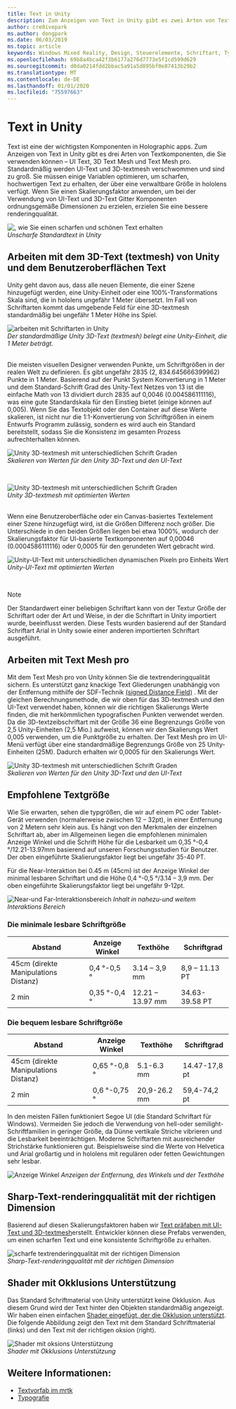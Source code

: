 ```yaml
---
title: Text in Unity
description: Zum Anzeigen von Text in Unity gibt es zwei Arten von Textkomponenten, die Sie verwenden können – UI Text und 3D Text Mesh.
author: cre8ivepark
ms.author: dongpark
ms.date: 06/03/2019
ms.topic: article
keywords: Windows Mixed Reality, Design, Steuerelemente, Schriftart, Typografie, UI, UX
ms.openlocfilehash: 69b8a4bca42f3b6177a276d7773e5f1cd599d629
ms.sourcegitcommit: d0da0214fdd2bbac5a91a5d895bf0e87413b29b2
ms.translationtype: MT
ms.contentlocale: de-DE
ms.lasthandoff: 01/01/2020
ms.locfileid: "75597663"
---
```

# <a name="text-in-unity"></a>Text in Unity

Text ist eine der wichtigsten Komponenten in Holographic apps. Zum Anzeigen von Text in Unity gibt es drei Arten von Textkomponenten, die Sie verwenden können – UI Text, 3D Text Mesh und Text Mesh pro. Standardmäßig werden UI-Text und 3D-textmesh verschwommen und sind zu groß. Sie müssen einige Variablen optimieren, um scharfen, hochwertigen Text zu erhalten, der über eine verwaltbare Größe in hololens verfügt. Wenn Sie einen Skalierungsfaktor anwenden, um bei der Verwendung von UI-Text und 3D-Text Gitter Komponenten ordnungsgemäße Dimensionen zu erzielen, erzielen Sie eine bessere renderingqualität.

![, wie Sie einen scharfen und schönen Text erhalten](images/hug-text-02-640px.png)<br>
*Unscharfe Standardtext in Unity*

## <a name="working-with-unitys-3d-text-text-mesh-and-ui-text"></a>Arbeiten mit dem 3D-Text (textmesh) von Unity und dem Benutzeroberflächen Text

Unity geht davon aus, dass alle neuen Elemente, die einer Szene hinzugefügt werden, eine Unity-Einheit oder eine 100%-Transformations Skala sind, die in hololens ungefähr 1 Meter übersetzt. Im Fall von Schriftarten kommt das umgebende Feld für eine 3D-textmesh standardmäßig bei ungefähr 1 Meter Höhe ins Spiel.

![arbeiten mit Schriftarten in Unity](images/640px-hug-text-03.png)<br>
*Der standardmäßige Unity 3D-Text (textmesh) belegt eine Unity-Einheit, die 1 Meter beträgt.*

<br>
Die meisten visuellen Designer verwenden Punkte, um Schriftgrößen in der realen Welt zu definieren. Es gibt ungefähr 2835 (2, 834.645666399962) Punkte in 1 Meter. Basierend auf der Punkt System Konvertierung in 1 Meter und dem Standard-Schrift Grad des Unity-Text Netzes von 13 ist die einfache Math von 13 dividiert durch 2835 auf 0,0046 (0.004586111116), was eine gute Standardskala für den Einstieg bietet (einige können auf 0,005). Wenn Sie das Textobjekt oder den Container auf diese Werte skalieren, ist nicht nur die 1:1-Konvertierung von Schriftgrößen in einem Entwurfs Programm zulässig, sondern es wird auch ein Standard bereitstellt, sodass Sie die Konsistenz im gesamten Prozess aufrechterhalten können.

![Unity 3D-textmesh mit unterschiedlichen Schrift Graden](images/Text_In_Unity_Measurements1.png)<br>
*Skalieren von Werten für den Unity 3D-Text und den UI-Text*

<br>

![Unity 3D-textmesh mit unterschiedlichen Schrift Graden](images/hug-text-05-1000px.png)<br>
*Unity 3D-textmesh mit optimierten Werten*

<br>
Wenn eine Benutzeroberfläche oder ein Canvas-basiertes Textelement einer Szene hinzugefügt wird, ist die Größen Differenz noch größer. Die Unterschiede in den beiden Größen liegen bei etwa 1000%, wodurch der Skalierungsfaktor für UI-basierte Textkomponenten auf 0,00046 (0.0004586111116) oder 0,0005 für den gerundeten Wert gebracht wird.

![Unity-UI-Text mit unterschiedlichen dynamischen Pixeln pro Einheits Wert](images/hug-text-04-1000px.png)<br>
*Unity-UI-Text mit optimierten Werten*

<br>

>[!NOTE]
>Der Standardwert einer beliebigen Schriftart kann von der Textur Größe der Schriftart oder der Art und Weise, in der die Schriftart in Unity importiert wurde, beeinflusst werden. Diese Tests wurden basierend auf der Standard Schriftart Arial in Unity sowie einer anderen importierten Schriftart ausgeführt.

## <a name="working-with-text-mesh-pro"></a>Arbeiten mit Text Mesh pro

Mit dem Text Mesh pro von Unity können Sie die textrenderingqualität sichern. Es unterstützt ganz knackige Text Gliederungen unabhängig von der Entfernung mithilfe der SDF-Technik [(signed Distance Field)](https://steamcdn-a.akamaihd.net/apps/valve/2007/SIGGRAPH2007_AlphaTestedMagnification.pdf) . Mit der gleichen Berechnungsmethode, die wir oben für das 3D-textmesh und den UI-Text verwendet haben, können wir die richtigen Skalierungs Werte finden, die mit herkömmlichen typografischen Punkten verwendet werden. Da die 3D-textzeibschriftart mit der Größe 36 eine Begrenzungs Größe von 2,5 Unity-Einheiten (2,5 Mio.) aufweist, können wir den Skalierungs Wert 0,005 verwenden, um die Punktgröße zu erhalten. Der Text Mesh pro im UI-Menü verfügt über eine standardmäßige Begrenzungs Größe von 25 Unity-Einheiten (25M). Dadurch erhalten wir 0,0005 für den Skalierungs Wert.

![Unity 3D-textmesh mit unterschiedlichen Schrift Graden](images/Text_In_Unity_Measurements2.png)<br>
*Skalieren von Werten für den Unity 3D-Text und den UI-Text*

## <a name="recommended-text-size"></a>Empfohlene Textgröße
Wie Sie erwarten, sehen die typgrößen, die wir auf einem PC oder Tablet-Gerät verwenden (normalerweise zwischen 12 – 32pt), in einer Entfernung von 2 Metern sehr klein aus. Es hängt von den Merkmalen der einzelnen Schriftart ab, aber im Allgemeinen liegen die empfohlenen minimalen Anzeige Winkel und die Schrift Höhe für die Lesbarkeit um 0,35 °-0,4 °/12.21-13.97mm basierend auf unseren Forschungsstudien für Benutzer. Der oben eingeführte Skalierungsfaktor liegt bei ungefähr 35-40 PT. 

Für die Near-Interaktion bei 0.45 m (45cm) ist der Anzeige Winkel der minimal lesbaren Schriftart und die Höhe 0,4 °-0,5 °/3.14 – 3,9 mm. Der oben eingeführte Skalierungsfaktor liegt bei ungefähr 9-12pt.

![Near-und Far-Interaktionsbereich](images/typography-distance-1000px.jpg)
*Inhalt in nahezu-und weitem Interaktions Bereich*

### <a name="the-minimum-legible-font-size"></a>Die minimale lesbare Schriftgröße
| Abstand | Anzeige Winkel | Texthöhe | Schriftgrad |
|---------|---------|---------|---------|
| 45cm (direkte Manipulations Distanz) | 0,4 °-0,5 ° | 3.14 – 3,9 mm | 8,9 – 11.13 PT |
| 2 min | 0,35 °-0,4 ° | 12.21 – 13.97 mm | 34.63-39.58 PT |


### <a name="the-comfortably-legible-font-size"></a>Die bequem lesbare Schriftgröße
| Abstand | Anzeige Winkel | Texthöhe | Schriftgrad |
|---------|---------|---------|---------|
| 45cm (direkte Manipulations Distanz) | 0,65 °-0,8 ° | 5.1-6.3 mm | 14.47-17,8 pt |
| 2 min | 0,6 °-0,75 ° | 20,9-26.2 mm | 59,4-74,2 pt |

In den meisten Fällen funktioniert Segoe UI (die Standard Schriftart für Windows). Vermeiden Sie jedoch die Verwendung von hell-oder semilight-Schriftfamilien in geringer Größe, da Dünne vertikale Striche vibrieren und die Lesbarkeit beeinträchtigen. Moderne Schriftarten mit ausreichender Strichstärke funktionieren gut. Beispielsweise sind die Werte von Helvetica und Arial großartig und in hololens mit regulären oder fetten Gewichtungen sehr lesbar.


![Anzeige Winkel](images/Text_In_Unity_ViewingAngle.jpg)
*Anzeigen der Entfernung, des Winkels und der Texthöhe*

## <a name="sharp-text-rendering-quality-with-proper-dimension"></a>Sharp-Text-renderingqualität mit der richtigen Dimension

Basierend auf diesen Skalierungsfaktoren haben wir [Text präfaben mit UI-Text und 3D-textmesh](https://github.com/microsoft/MixedRealityToolkit-Unity/tree/mrtk_development/Assets/MixedRealityToolkit.SDK/StandardAssets/Prefabs/Text)erstellt. Entwickler können diese Prefabs verwenden, um einen scharfen Text und eine konsistente Schriftgröße zu erhalten.

![scharfe textrenderingqualität mit der richtigen Dimension](images/hug-text-06-1000px.png)<br>
*Sharp-Text-renderingqualität mit der richtigen Dimension*

## <a name="shader-with-occlusion-support"></a>Shader mit Okklusions Unterstützung

Das Standard Schriftmaterial von Unity unterstützt keine Okklusion. Aus diesem Grund wird der Text hinter den Objekten standardmäßig angezeigt. Wir haben einen einfachen [Shader eingefügt, der die Okklusion unterstützt](https://github.com/microsoft/MixedRealityToolkit-Unity/blob/mrtk_release/Assets/MixedRealityToolkit/StandardAssets/Shaders/Text3DShader.shader). Die folgende Abbildung zeigt den Text mit dem Standard Schriftmaterial (links) und den Text mit der richtigen oksion (right).

![Shader mit oksions Unterstützung](images/hug-text-07-1000px.png)<br>
*Shader mit Okklusions Unterstützung*


## <a name="see-also"></a>Weitere Informationen:
* [Textvorfab im mrtk](https://github.com/microsoft/MixedRealityToolkit-Unity/tree/mrtk_development/Assets/MixedRealityToolkit.SDK/StandardAssets/Prefabs/Text)
* [Typografie](typography.md)

 

